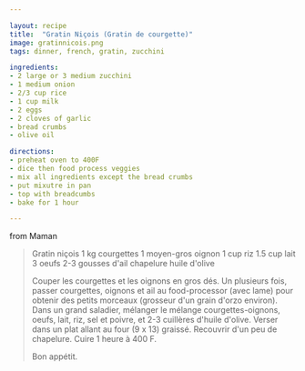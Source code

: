 ```yaml
---

layout: recipe
title:  "Gratin Niçois (Gratin de courgette)"
image: gratinnicois.png
tags: dinner, french, gratin, zucchini

ingredients:
- 2 large or 3 medium zucchini
- 1 medium onion
- 2/3 cup rice
- 1 cup milk
- 2 eggs
- 2 cloves of garlic
- bread crumbs
- olive oil

directions:
- preheat oven to 400F
- dice then food process veggies
- mix all ingredients except the bread crumbs
- put mixutre in pan
- top with breadcumbs
- bake for 1 hour

---
```


from Maman

> Gratin niçois
> 1 kg courgettes
> 1 moyen-gros oignon
> 1 cup riz
> 1.5 cup lait
> 3 oeufs
> 2-3 gousses d'ail
> chapelure
> huile d'olive
>
> Couper les courgettes et les oignons en gros dés. Un plusieurs fois, passer courgettes, oignons et ail au food-processor (avec lame) pour obtenir des petits morceaux (grosseur d'un grain d'orzo environ). Dans un grand saladier, mélanger le mélange courgettes-oignons, oeufs, lait, riz, sel et poivre, et 2-3 cuillères d'huile d'olive. Verser dans un plat allant au four  (9 x 13) graissé. Recouvrir d'un peu de chapelure. Cuire 1 heure à 400 F.
>
> Bon appétit.
